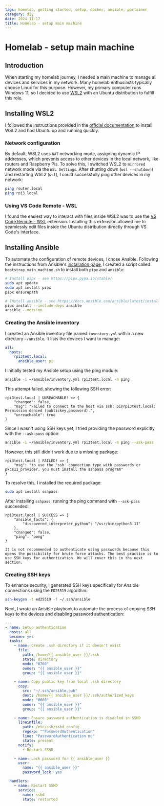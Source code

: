 ```yaml
---
tags: homelab, getting started, setup, docker, ansible, portainer
category: diy
date: 2024-11-17
title: Homelab - setup main machine
---
```


# Homelab - setup main machine

## Introduction

When starting my homelab journey, I needed a main machine to manage all devices and services in my network. Many homelab enthusiasts typically choose Linux for this purpose. However, my primary computer runs Windows 11, so I decided to use [WSL2](https://learn.microsoft.com/en-us/windows/wsl/install) with an Ubuntu distribution to fulfill this role.

## Installing WSL2

I followed the instructions provided in the [official documentation](https://learn.microsoft.com/en-us/windows/wsl/install) to install WSL2 and had Ubuntu up and running quickly.

### Network configuration

By default, WSL2 uses `NAT` networking mode, assigning dynamic IP addresses, which prevents access to other devices in the local network, like routers and Raspberry Pis. To solve this, I switched WSL2 to `mirrored` network mode via the `WSL Settings`. After shutting down (`wsl --shutdown`) and restarting WSL2 (`wsl`), I could successfully ping other devices in my network:

```bash
ping router.local
ping rpi3.local
```

### Using VS Code Remote - WSL

I found the easiest way to interact with files inside WSL2 was to use the [VS Code Remote - WSL](https://code.visualstudio.com/docs/remote/wsl) extension. Installing this extension allowed me to seamlessly edit files inside the Ubuntu distribution directly through VS Code's interface.

## Installing Ansible

To automate the configuration of remote devices, I chose Ansible. Following the instructions from Ansible's [installation page](https://docs.ansible.com/ansible/latest/installation_guide/intro_installation.html#installing-and-upgrading-ansible-with-pipx), I created a script called `bootstrap_main_machine.sh` to install both `pipx` and `ansible`:

```bash
# Install pipx - see https://pipx.pypa.io/stable/
sudo apt update
sudo apt install pipx
pipx ensurepath

# Install ansible - see https://docs.ansible.com/ansible/latest/installation_guide/intro_installation.html
pipx install --include-deps ansible
ansible --version
```

### Creating the Ansible inventory

I created an Ansible inventory file named `inventory.yml` within a new directory `~/ansible`. It lists the devices I want to manage:

```yaml
all:
  hosts:
    rpi3test.local:
      ansible_user: pi
```

I initially tested my Ansible setup using the ping module:

```bash
ansible -i ~/ansible/inventory.yml rpi3test.local -m ping
```

This attempt failed, showing the following SSH error:

```
rpi3test.local | UNREACHABLE! => {
    "changed": false,
    "msg": "Failed to connect to the host via ssh: pi@rpi3test.local: Permission denied (publickey,password).",
    "unreachable": true
}
```

Since I wasn't using SSH keys yet, I tried providing the password explicitly with the `--ask-pass` option:

```bash
ansible -i ~/ansible/inventory.yml rpi3test.local -m ping --ask-pass
```

However, this still didn't work due to a missing package:

```
rpi3test.local | FAILED! => {
    "msg": "to use the 'ssh' connection type with passwords or pkcs11_provider, you must install the sshpass program"
}
```

To resolve this, I installed the required package:

```bash
sudo apt install sshpass
```

After installing `sshpass`, running the ping command with `--ask-pass` succeeded:

```
rpi3test.local | SUCCESS => {
    "ansible_facts": {
        "discovered_interpreter_python": "/usr/bin/python3.11"
    },
    "changed": false,
    "ping": "pong"
}
```

```{important}
It is not recommended to authenticate using passwords because this opens the possibility for brute force attacks. The best practice is to use SSH keys for authentication. We will cover this in the next section.
```

### Creating SSH keys

To enhance security, I generated SSH keys specifically for Ansible connections using the `ED25519` algorithm:

```bash
ssh-keygen -t ed25519 -f ~/.ssh/ansible
```

Next, I wrote an Ansible playbook to automate the process of copying SSH keys to the devices and disabling password authentication:

```yaml
---
- name: Setup authentication
  hosts: all
  become: yes
  tasks:
    - name: Create .ssh directory if it doesn't exist
      file:
        path: /home/{{ ansible_user }}/.ssh
        state: directory
        mode: "0700"
        owner: "{{ ansible_user }}"
        group: "{{ ansible_user }}"

    - name: Copy public key from local .ssh directory
      copy:
        src: "~/.ssh/ansible.pub"
        dest: /home/{{ ansible_user }}/.ssh/authorized_keys
        mode: "0600"
        owner: "{{ ansible_user }}"
        group: "{{ ansible_user }}"

    - name: Ensure password authentication is disabled in SSHD
      lineinfile:
        path: /etc/ssh/sshd_config
        regexp: "^PasswordAuthentication"
        line: "PasswordAuthentication no"
        state: present
      notify:
        - Restart SSHD

    - name: Lock password for {{ ansible_user }}
      user:
        name: "{{ ansible_user }}"
        password_lock: yes

  handlers:
    - name: Restart SSHD
      service:
        name: sshd
        state: restarted
```
